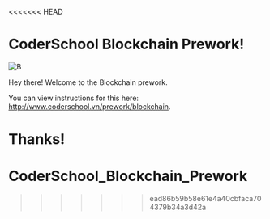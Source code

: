 <<<<<<< HEAD
# CoderSchool Blockchain Prework!
![B](http://www.coderschool.vn/assets/courses/banner-square-blockchain-41db44e92f0c89b8b53cb0b5b7dc076bba22f1937db4fc73abe6482b1146ac67.png)

Hey there! Welcome to the Blockchain prework.

You can view instructions for this here: http://www.coderschool.vn/prework/blockchain.

Thanks!
=======
# CoderSchool_Blockchain_Prework
>>>>>>> ead86b59b58e61e4a40cbfaca704379b34a3d42a
